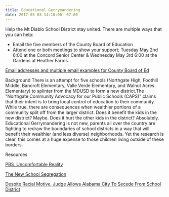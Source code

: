 ```yaml
---
title: Educational Gerrymandering
date: 2017-05-03 14:18:00 -07:00
---
```


Help the Mt Diablo School District stay united. There are multiple ways that you can help:
* Email the five members of the County Board of Education
* Attend one or both meetings to show your support; Tuesday May 2nd 6:00 at the Concord
Senior Center & Wednesday May 3rd 6:00 at the Gardens at Heather Farms.


[Email addresses and multiple email examples
for County Board of Ed](http://drive.google.com/open?id=1WgvKEhSGMubdw0VA3BEXDaAAoiZU-PXxw5Wi3r3opR8)

Background
There is an attempt for five schools (Northgate High, Foothill Middle, Bancroft Elementary,
Valle Verde Elementary, and Walnut Acres Elementary) to splinter from the MDUSD to form a
new district.The "Northgate Community Advocacy for our Public Schools (CAPS)" claims that
their intent is to bring local control of education to their community. While true, there are
consequences when wealthier portions of a community split off from the larger district. Does it
benefit the kids in the new district? Maybe. Does it hurt the other kids in the district? Absolutely.
Educational Gerrymandering is not new, parents all over the country are fighting to redraw the
boundaries of school districts in a way that will benefit their wealthier (and less diverse)
neighborhoods. Yet the research is clear, this comes at a huge expense to those children living
outside of these borders.

Resources

[PBS, Uncomfortable Reality](http://www.pbs.org/wgbh/frontline/article/the-uncomfortable-reality-of-community-schools/)

[The New School Segregation](http://cornelllawreview.org/files/2016/11/Wilsonfinal.pdf)

[Despite Racial Motive, Judge Allows Alabama City To Secede From School District](http://www.npr.org/2017/04/28/526085092/despite-racial-motive-judge-allows-alabama-city-to-secede-from-school-district)